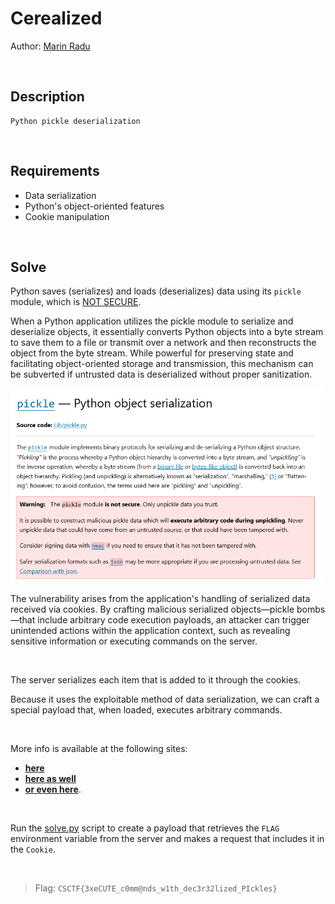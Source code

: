 # Cerealized
Author: [Marin Radu](https://github.com/ChronosPK)

<br>

## Description
```
Python pickle deserialization
```

<br>

## Requirements
- Data serialization
- Python's object-oriented features 
- Cookie manipulation

<br>

## Solve
Python saves (serializes) and loads (deserializes) data using its `pickle` module, which is [NOT SECURE](https://docs.python.org/3/library/pickle.html).

When a Python application utilizes the pickle module to serialize and deserialize objects, 
it essentially converts Python objects into a byte stream to save them to a file or transmit 
over a network and then reconstructs the object from the byte stream. 
While powerful for preserving state and facilitating object-oriented storage and transmission, 
this mechanism can be subverted if untrusted data is deserialized without proper sanitization.

<img src="./solve/pickle module.png" width="500">

The vulnerability arises from the application's handling of serialized data received via cookies. 
By crafting malicious serialized objects—pickle bombs—that include arbitrary code execution payloads, 
an attacker can trigger unintended actions within the application context, 
such as revealing sensitive information or executing commands on the server.

<br>

The server serializes each item that is added to it through the cookies.

Because it uses the exploitable method of data serialization, 
we can craft a special payload that, when loaded, executes arbitrary commands.

<br>

More info is available at the following sites:
- [**here**](https://docs.python.org/3/library/pickle.html)
- [**here as well**](https://frichetten.com/blog/escalating-deserialization-attacks-python/)
- [**or even here**](htttp://github.com/swisskyrepo/PayloadsAllTheThings/blob/master/Insecure%20Deserialization/Python.md).

<br>

Run the [solve.py](./solve/solve.py) script to create a payload that 
retrieves the `FLAG` environment variable from the server and 
makes a request that includes it in the `Cookie`.

<br>

> Flag: `CSCTF{3xeCUTE_c0mm@nds_w1th_dec3r32lized_PIckles}`